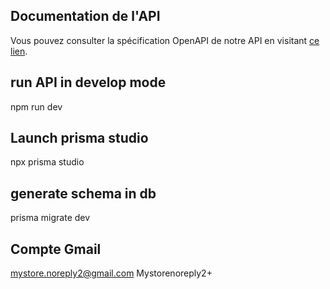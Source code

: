 ## Documentation de l'API
Vous pouvez consulter la spécification OpenAPI de notre API en visitant [ce lien](https://my-store-api-uq4g.onrender.com/api-docs/).

## run API in develop mode
npm run dev

## Launch prisma studio
npx prisma studio

## generate schema in db
prisma migrate dev

## Compte Gmail 

mystore.noreply2@gmail.com
Mystorenoreply2+